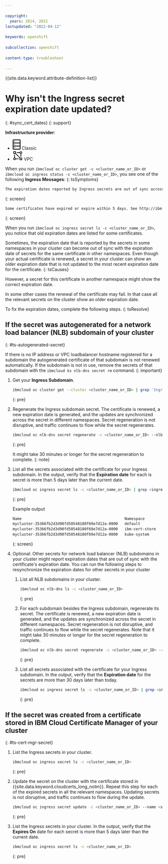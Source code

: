 ```yaml
---

copyright: 
  years: 2014, 2022
lastupdated: "2022-04-12"

keywords: openshift

subcollection: openshift

content-type: troubleshoot

---
```


{{site.data.keyword.attribute-definition-list}}


# Why isn't the Ingress secret expiration date updated?
{: #sync_cert_dates}
{: support}

**Infrastructure provider**:
* ![Classic infrastructure provider icon.](images/icon-classic-2.svg) Classic
* ![VPC infrastructure provider icon.](images/icon-vpc-2.svg) VPC


When you run `ibmcloud oc cluster get -c <cluster_name_or_ID>` or `ibmcloud oc ingress status -c <cluster_name_or_ID>`, you see one of the following **Ingress Messages**:
{: tsSymptoms}

```sh
The expiration dates reported by Ingress secrets are out of sync across namespaces. To resynchronize the expiration dates, see http://ibm.biz/ingress-secret-sync
```
{: screen}

```sh
Some certificates have expired or expire within 5 days. See http://ibm.biz/ingress-secret-sync
```
{: screen}

When you run `ibmcloud oc ingress secret ls -c <cluster_name_or_ID>`, you notice that old expiration dates are listed for some certificates.

Sometimes, the expiration date that is reported by the secrets in some namespaces in your cluster can become out of sync with the expiration date of secrets for the same certificate in other namespaces. Even though your actual certificate is renewed, a secret in your cluster can show an older expiration date that is not updated to the most recent expiration date for the certificate.
{: tsCauses}

However, a secret for this certificate in another namespace might show the correct expiration date.

In some other cases the renewal of the certificate may fail. In that case all the relevant secrets on the cluster show an older expiration date.


To fix the expiration dates, complete the following steps.
{: tsResolve}

## If the secret was autogenerated for a network load balancer (NLB) subdomain of your cluster
{: #ts-autogenerated-secret}

If there is no IP address or VPC loadbalancer hostname registered for a subdomain the autogenerated certificate of that subdomain is not renewed automatically. If the subdomain is not in use, remove the secrets of that subdomain with the `ibmcloud ks nlb-dns secret rm` command.
{: important}

1. Get your **Ingress Subdomain**.
    ```sh
    ibmcloud oc cluster get --cluster <cluster_name_or_ID> | grep 'Ingress Subdomain'
    ```
    {: pre}

2. Regenerate the Ingress subdomain secret. The certificate is renewed, a new expiration date is generated, and the updates are synchronized across the secret in different namespaces. Secret regeneration is not disruptive, and traffic continues to flow while the secret regenerates.
    ```sh
    ibmcloud oc nlb-dns secret regenerate -c <cluster_name_or_ID> --nlb-subdomain <ingress_subdomain>
    ```
    {: pre}

    It might take 30 minutes or longer for the secret regeneration to complete.
    {: note}

3. List all the secrets associated with the certificate for your Ingress subdomain. In the output, verify that the **Expiration date** for each is secret is more than 5 days later than the current date.
    ```sh
    ibmcloud oc ingress secret ls -c <cluster_name_or_ID> | grep <ingress_subdomain>
    ```
    {: pre}

    Example output

    ```sh
    Name                                              Namespace        CRN                                                                                                                                                           Expires On                 Domain                                                                                  Status
    mycluster-35366fb2d3d90fd50548180f69e7d12a-0000   default          crn:v1:bluemix:public:cloudcerts:eu-de:a/6ef045fd2b43266cfe8e6388dd2ec098:4ebc1d51-8a74-4675-8c4c-b2922ceba2d4:certificate:70f08c8a0fc1eed1f147b28443ba6dcd   2020-12-10T18:00:58+0000   mycluster-35366fb2d3d90fd50548180f69e7d12a-0000.eu-de.containers.appdomain.cloud     created
    mycluster-35366fb2d3d90fd50548180f69e7d12a-0000   ibm-cert-store   crn:v1:bluemix:public:cloudcerts:eu-de:a/6ef045fd2b43266cfe8e6388dd2ec098:4ebc1d51-8a74-4675-8c4c-b2922ceba2d4:certificate:70f08c8a0fc1eed1f147b28443ba6dcd   2020-12-10T18:00:58+0000   *.mycluster-35366fb2d3d90fd50548180f69e7d12a-0000.eu-de.containers.appdomain.cloud   created
    mycluster-35366fb2d3d90fd50548180f69e7d12a-0000   kube-system      crn:v1:bluemix:public:cloudcerts:eu-de:a/6ef045fd2b43266cfe8e6388dd2ec098:4ebc1d51-8a74-4675-8c4c-b2922ceba2d4:certificate:70f08c8a0fc1eed1f147b28443ba6dcd   2020-12-10T18:00:58+0000   *.mycluster-35366fb2d3d90fd50548180f69e7d12a-0000.eu-de.containers.appdomain.cloud   created
    ```
    {: screen}

4. Optional: Other secrets for network load balancer (NLB) subdomains in your cluster might report expiration dates that are out of sync with the certificate's expiration date. You can run the following steps to resynchronize the expiration dates for other secrets in your cluster

    1. List all NLB subdomains in your cluster.
        ```sh
        ibmcloud oc nlb-dns ls -c <cluster_name_or_ID>
        ```
        {: pre}

    2. For each subdomain besides the Ingress subdomain, regenerate its secret. The certificate is renewed, a new expiration date is generated, and the updates are synchronized across the secret in different namespaces. Secret regeneration is not disruptive, and traffic continues to flow while the secret regenerates. Note that it might take 30 minutes or longer for the secret regeneration to complete.
        ```sh
        ibmcloud oc nlb-dns secret regenerate -c <cluster_name_or_ID> --nlb-subdomain <NLB_DNS_subdomain>
        ```
        {: pre}

    3. List all secrets associated with the certificate for your Ingress subdomain. In the output, verify that the **Expiration date** for the secrets are more than 30 days later than today.
        ```sh
        ibmcloud oc ingress secret ls -c <cluster_name_or_ID> | grep <ingress_subdomain>
        ```
        {: pre}

## If the secret was created from a certificate stored in IBM Cloud Certificate Manager of your cluster
{: #ts-cert-mgr-secret}

1. List the Ingress secrets in your cluster.
    ```sh
    ibmcloud oc ingress secret ls -c <cluster_name_or_ID>
    ```
    {: pre}


2. Update the secret on the cluster with the certificate stored in {{site.data.keyword.cloudcerts_long_notm}}. Repeat this step for each of the expired secrets in all the relevant namespaces. Updating secrets is not disruptive, and traffic continues to flow during the update.
    ```sh
    ibmcloud oc ingress secret update -c <cluster_name_or_ID> --name <secret_name> -n <secret_namespace> --cert-crn <certificate_crn>
    ```
    {: pre}


3. List the Ingress secrets in your cluster. In the output, verify that the **Expires On** date for each secret is more than 5 days later than the current date.
    ```sh
    ibmcloud oc ingress secret ls -c <cluster_name_or_ID>
    ```
    {: pre}
    
    
    
